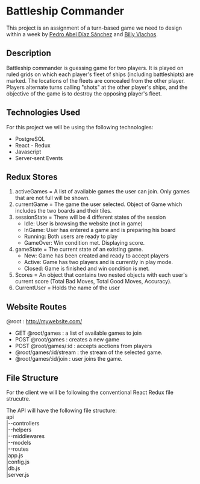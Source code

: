 # Battleship Commander
This project is an assignment of a turn-based game we need to design within a week by [Pedro Abel Díaz Sánchez](https://github.com/coderHook) and [Billy Vlachos](http://github.com/lakylekidd).

## Description
Battleship commander is guessing game for two players. It is played on ruled grids on which each player's fleet of ships (including battleshipts) are marked. The locations of the fleets are concealed from the other player. Players alternate turns calling "shots" at the other player's ships, and the objective of the game is to destroy the opposing player's fleet.

## Technologies Used
For this project we will be using the following technologies:
* PostgreSQL
* React - Redux
* Javascript
* Server-sent Events

## Redux Stores
1. activeGames = A list of available games the user can join. Only games that are not full will be shown.
2. currentGame = The game the user selected. Object of Game which includes the two boards and their tiles.
3. sessionState = There will be 4 different states of the session 
    * Idle: User is browsing the website (not in game)
    * InGame: User has entered a game and is preparing his board
    * Running: Both users are ready to play
    * GameOver: Win condition met. Displaying score.
4. gameState = The current state of an existing game.
    * New: Game has been created and ready to accept players
    * Active: Game has two players and is currently in play mode.
    * Closed: Game is finished and win condition is met.
5. Scores = An object that contains two nested objects with each user's current score (Total Bad Moves, Total Good Moves, Accuracy).
6. CurrentUser = Holds the name of the user

## Website Routes
@root : http://mywebsite.com/
* GET @root/games : a list of available games to join
* POST @root/games : creates a new game
* POST @root/games/:id : accepts acctions from players
* @root/games/:id/stream : the stream of the selected game.
* @root/games/:id/join : user joins the game.

## File Structure
For the client we will be following the conventional React Redux file strucutre.

The API will have the following file structure:  
api  
|--controllers  
|--helpers  
|--middlewares  
|--models  
|--routes  
|app.js  
|config.js  
|db.js  
|server.js  
